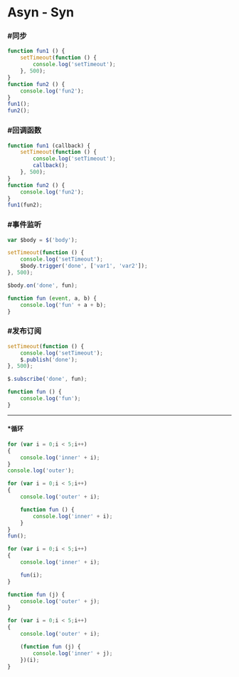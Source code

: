 # Asyn - Syn #

### #同步 ###

```javascript
function fun1 () {
    setTimeout(function () {
        console.log('setTimeout');
    }, 500);
}
function fun2 () {
    console.log('fun2');
}
fun1();
fun2();
```

### #回调函数 ###

```javascript
function fun1 (callback) {
    setTimeout(function () {
        console.log('setTimeout');
        callback();
    }, 500);
}
function fun2 () {
    console.log('fun2');
}
fun1(fun2);
```

### #事件监听 ###

```javascript
var $body = $('body');

setTimeout(function () {
    console.log('setTimeout');
    $body.trigger('done', ['var1', 'var2']);
}, 500);

$body.on('done', fun);

function fun (event, a, b) {
    console.log('fun' + a + b);
}
```

### #发布订阅 ###

```javascript
setTimeout(function () {
    console.log('setTimeout');
    $.publish('done');
}, 500);

$.subscribe('done', fun);

function fun () {
    console.log('fun');
}
```

*****

#### *循环 ####

```javascript
for (var i = 0;i < 5;i++)
{
    console.log('inner' + i);
}
console.log('outer');
```
```javascript
for (var i = 0;i < 5;i++)
{
    console.log('outer' + i);

    function fun () {
        console.log('inner' + i);
    }
}
fun();
```
```javascript
for (var i = 0;i < 5;i++)
{
    console.log('inner' + i);

    fun(i);
}

function fun (j) {
    console.log('outer' + j);
}
```
```javascript
for (var i = 0;i < 5;i++)
{
    console.log('outer' + i);

    (function fun (j) {
        console.log('inner' + j);
    })(i);
}
```